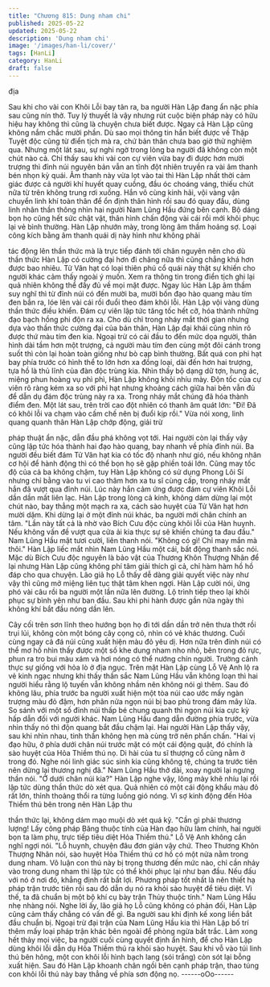 ```yaml
---
title: "Chương 815: Dung nham chi"
published: 2025-05-22
updated: 2025-05-22
description: 'Dung nham chi'
image: '/images/han-li/cover/'
tags: [HanLi]
category: HanLi
draft: false
---
```


địa

Sau khi cho vài con Khôi Lỗi bay tản ra, ba người Hàn Lập đang
ẩn nặc phía sau cũng nín thở.
Tuy lý thuyết là vậy nhưng rút cuộc biện pháp này có hữu hiệu
hay không thì cũng là chuyện chưa biết được.
Ngay cả Hàn Lập cũng không nắm chắc mười phần. Dù sao mọi
thông tin hắn biết được về Thập Tuyệt độc cũng từ điển tịch mà
ra, chứ bản thân chưa bao giờ thử nghiệm qua.
Nhưng một lát sau, sự nghi ngờ trong lòng ba người đã không
còn một chút nào cả.
Chỉ thấy sau khi vài con cự viên vừa bay đi được hơn mười
trượng thì đỉnh núi nguyên bản vẫn an tĩnh đột nhiên truyền ra vài
âm thanh bén nhọn kỳ quái.
Âm thanh này vừa lọt vào tai thì Hàn Lập nhất thời cảm giác được
cả người khí huyết quay cuồng, đầu óc choáng váng, thiếu chút
nữa từ trên không trung rơi xuống.
Hắn vô cùng kinh hãi, vội vàng vận chuyển linh khí toàn thân để
ổn định thân hình rồi sau đó quay đầu, dùng linh nhãn thần thông
nhìn hai người Nam Lũng Hầu đứng bên cạnh.
Bộ dáng bọn họ cũng hết sức chật vật, thân hình chấn động vài
cái rồi mới khôi phục lại vẻ bình thường.
Hàn Lập nhướn mày, trong lòng âm thầm hoảng sợ.
Loại công kích bằng âm thanh quái dị này hình như không phải

tác động lên thần thức mà là trực tiếp đánh tới chân nguyên nên
cho dù thần thức Hàn Lập có cường đại hơn đi chăng nữa thì
cũng chẳng khá hơn được bao nhiêu.
Tử Vân hạt có loại thiên phú cổ quái này thật sự khiến cho người
khác cảm thấy ngoài ý muốn.
Xem ra thông tin trong điển tịch ghi lại quả nhiên không thể đầy
đủ về mọi mặt được.
Ngay lúc Hàn Lập âm thầm suy nghĩ thì từ đỉnh núi có đến mười
ba, mười bốn đạo hào quang màu tím đen bắn ra, lóe lên vài cái
rồi đuổi theo đám khôi lỗi. Hàn Lập vội vàng dùng thần thức điều
khiển. Đám cự viên lập tức tăng tốc hết cỡ, hóa thành những đạo
bạch hồng phi độn ra xa.
Cho dù chỉ trong nháy mắt thời gian nhưng dựa vào thần thức
cường đại của bản thân, Hàn Lập đại khái cũng nhìn rõ được thứ
màu tím đen kia.
Ngoại trừ có cái đầu to đến mức dọa người, thân hình dài tầm
hơn một trượng, cả người màu tím đen cùng một đôi cánh trong
suốt thì còn lại hoàn toàn giống như bò cạp bình thường.
Bất quá con phi hạt bay phía trước có hình thể to lớn hơn xa đồng
loại, dài đến hơn hai trượng, tựa hồ là thủ lĩnh của đàn độc trùng
kia.
Nhìn thấy bộ dạng dữ tợn, hung ác, miệng phun hoàng vụ phì phì,
Hàn Lập không khỏi nhíu mày.
Độn tốc của cự viên rõ ràng kém xa so với phi hạt nhưng khoảng
cách giữa hai bên vẫn đủ để dẫn dụ đám độc trùng này ra xa.
Trong nháy mắt chúng đã hóa thành điểm đen.
Một lát sau, trên trời cao đột nhiên có thanh âm quát lớn: "Đi! Đã
có khôi lỗi va chạm vào cấm chế nên bị đuổi kịp rồi."
Vừa nói xong, linh quang quanh thân Hàn Lập chớp động, giải trừ

pháp thuật ẩn nặc, dẫn đầu phá không vọt tới.
Hai người còn lại thấy vậy cũng lập tức hóa thành hai đạo hào
quang, bay nhanh về phía đỉnh núi.
Ba người đều biết đám Tử Vân hạt kia có tốc độ nhanh như gió,
nếu không nhân cơ hội để hành động thì có thể bọn họ sẽ gặp
phiền toái lớn.
Cũng may tốc độ của cả ba không chậm, tuy Hàn Lập không có
sử dụng Phong Lôi Sí nhưng chỉ bằng vào tu vi cao thâm hơn xa
tu sĩ cùng cấp, trong nháy mắt hắn đã vượt qua đỉnh núi.
Lúc này hắn cảm ứng được đám cự viên Khôi Lỗi dần dần mất
liên lạc. Hàn Lập trong lòng cả kinh, không dám dừng lại một chút
nào, bay thẳng một mạch ra xa, cách sào huyệt của Tử Vân hạt
hơn mười dặm.
Khi dừng lại ở một đỉnh núi khác, ba người mới chân chính an
tâm.
"Lần này tất cả là nhờ vào Bích Cưu độc cùng khôi lỗi của Hàn
huynh. Nếu không vấn đề vượt qua cửa ải kia thực sự sẽ khiến
chúng ta đau đầu." Nam Lũng Hầu mặt tươi cười, liên thanh nói.
"Không có gì! Chỉ may mắn mà thôi." Hàn Lập liếc mắt nhìn Nam
Lũng Hầu một cái, bất động thanh sắc nói.
Mặc dù Bích Cưu độc nguyên là bảo vật của Thương Khôn
Thượng Nhân để lại nhưng Hàn Lập cũng không phí tâm giải
thích gì cả, chỉ hàm hàm hồ hồ đáp cho qua chuyện.
Lão giả họ Lỗ thấy dễ dàng giải quyết việc này như vậy thì cũng
mở miệng liên tục thật tâm khen ngợi.
Hàn Lập cười nói, ứng phó vài câu rồi ba người một lần nữa lên
đường.
Lộ trình tiếp theo lại khôi phục sự bình yên như ban đầu. Sau khi
phi hành được gần nửa ngày thì không khí bắt đầu nóng dần lên.

Cây cối trên sơn lĩnh theo hướng bọn họ đi tới dần dần trở nên
thưa thớt rồi trụi lủi, không còn một bóng cây cọng cỏ, nhìn có vẻ
khác thương.
Cuối cùng ngay cả đá núi cũng xuất hiện màu đỏ yêu dị. Hơn nữa
trên đỉnh núi có thể mơ hồ nhìn thấy được một số khe dung nham
nho nhỏ, bên trong đỏ rực, phun ra tro bui màu xám và hơi nóng
có thể nướng chín người.
Trường cảnh thực sự giống với hỏa lò ở địa ngục.
Trên mặt Hàn Lập cùng Lỗ Vệ Anh lộ ra vẻ kinh ngạc nhưng khi
thấy thần sắc Nam Lũng Hầu vẫn không loạn thì hai người hiểu
rằng lộ tuyến vẫn không nhầm nên không nói gì thêm.
Sau đó không lâu, phía trước ba người xuất hiện một tòa núi cao
ước mấy ngàn trượng màu đỏ đậm, hơn phân nửa ngọn núi bị
bao phủ trong đám mây lửa. So sánh với một số đỉnh núi thấp bé
chung quanh thì ngọn núi kia cực kỳ hấp dẫn đối với người khác.
Nam Lũng Hầu đang dẫn đường phía trước, vừa nhìn thấy nó thì
độn quang bắt đầu chậm lại.
Hai người Hàn Lập thấy vậy, sau khi nhìn nhau, tinh thần không
hẹn mà cùng trở nên phấn chấn.
"Hai vị đạo hữu, ở phía dưới chân núi trước mặt có một cái động
quật, đó chính là sào huyệt của Hỏa Thiềm thú nọ. Di hài của tu sĩ
thượng cổ cũng nằm ở trong đó. Nghe nói linh giác súc sinh kia
cũng không tệ, chúng ta trước tiên nên dừng lại thương nghị đã."
Nam Lũng Hầu thở dài, xoay người lại ngưng thần nói.
"Ở dưới chân núi kia?" Hàn Lập nghe vậy, lông mày khẽ nhíu lại
rồi lập tức dùng thần thức dò xét qua.
Quả nhiên có một cái động khẩu màu đỏ rất lớn, thỉnh thoảng thổi
ra từng luồng gió nóng.
Vì sợ kinh động đến Hỏa Thiềm thú bên trong nên Hàn Lập thu

thần thức lại, không dám mạo muội dò xét quá kỹ.
"Cần gì phải thương lượng! Lấy công pháp Băng thuộc tính của
Hàn đạo hữu làm chính, hai người bọn ta làm phụ, trực tiếp tiêu
diệt Hỏa Thiềm thú." Lỗ Vệ Anh không cần nghĩ ngợi nói.
"Lỗ huynh, chuyện đâu đơn giản vậy chứ. Theo Thương Khôn
Thượng Nhân nói, sào huyệt Hỏa Thiềm thú cơ hồ có một nửa
nằm trong dung nham. Vô luận con thú này bị trọng thương đến
mức nào, chỉ cần nhảy vào trong dung nham thì lập tức có thể
khôi phục lại như ban đầu. Nếu đấu với nó ở nơi đó, khẳng định
rất bất lợi. Phương pháp tốt nhất là nên thiết hạ pháp trận trước
tiên rồi sau đó dẫn dụ nó ra khỏi sào huyệt để tiêu diệt. Vì thế, ta
đã chuẩn bị một bộ khí cụ bày trận Thủy thuộc tính." Nam Lũng
Hầu nhẹ nhàng nói.
Nghe lời ấy, lão giả họ Lỗ cũng không có phản đối, Hàn Lập cũng
cảm thấy chẳng có vấn đề gì. Ba người sau khi định kế xong liền
bắt đầu chuẩn bị.
Ngoại trừ đại trận của Nam Lũng Hầu kia thì Hàn Lập bố trí thêm
mấy loại pháp trận khác bên ngoài để phòng ngừa bất trắc.
Làm xong hết thảy mọi việc, ba người cuối cùng quyết định ẩn
hình, để cho Hàn Lập dùng khôi lỗi dẫn dụ Hỏa Thiềm thú ra khỏi
sào huyệt.
Sau khi vỗ vào túi linh thú bên hông, một con khôi lỗi hình bạch
lang (sói trắng) còn sót lại bỗng xuất hiện.
Sau đó Hàn Lập khoanh chân ngồi bên cạnh pháp trận, thao túng
con khôi lỗi thú này bay thẳng về phía sơn động nọ.
------oOo------
